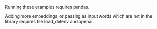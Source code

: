 Running these examples requires pandas.

Adding more embeddings, or passing as input words which are not in the library requires the load_dotenv and openai.